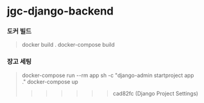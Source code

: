 # jgc-django-backend

### 도커 빌드
> docker build .
> docker-compose build

### 장고 세팅
> docker-compose run --rm app sh -c "django-admin startproject app ."
> docker-compose up
>>>>>>> cad82fc (Django Project Settings)
